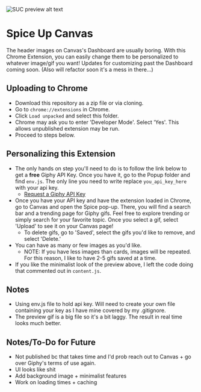 ![SUC preview alt text](https://github.com/quinnshim2021/Spice-Up-Canvas/blob/master/images/preview.gif)
# Spice Up Canvas
The header images on Canvas's Dashboard are usually boring. With this Chrome Extension, you can easily change them to be personalized to whatever image/gif you want! Updates for customizing past the Dashboard coming soon. (Also will refactor soon it's a mess in there...)

## Uploading to Chrome
- Download this repository as a zip file or via cloning.
- Go to `chrome://extensions` in Chrome.
- Click `Load unpacked` and select this folder.
- Chrome may ask you to enter 'Developer Mode'. Select 'Yes'. This allows unpublished extension may be run.
- Proceed to steps below.

## Personalizing this Extension
- The only hands on step you'll need to do is to follow the link below to get a <b>free</b> Giphy API Key. Once you have it, go to the Popup folder and find `env.js`. The only line you need to write replace `you_api_key_here` with your api key.
  - <a href='https://support.giphy.com/hc/en-us/articles/360020283431-Request-A-GIPHY-API-Key'>Request a Giphy API Key</a>
- Once you have your API key and have the extension loaded in Chrome, go to Canvas and open the Spice pop-up. There, you will find a search bar and a trending page for Giphy gifs. Feel free to explore trending or simply search for your favorite topic. Once you select a gif, select 'Upload' to see it on your Canvas page! 
  - To delete gifs, go to 'Saved', select the gifs you'd like to remove, and select 'Delete.'
- You can have as many or few images as you'd like. 
  - NOTE: If you have less images than cards, images will be repeated. For this reason, I like to have 2-5 gifs saved at a time.
- If you like the minimalist look of the preview above, I left the code doing that commented out in `content.js`.

## Notes
- Using env.js file to hold api key. Will need to create your own file containing your key as I have mine covered by my .gitignore.
- The preview gif is a big file so it's a bit laggy. The result in real time looks much better.

## Notes/To-Do for Future
- Not published bc that takes time and I'd prob reach out to Canvas + go over Giphy's terms of use again.
- UI looks like shit
- Add background image + minimalist features
- Work on loading times + caching
